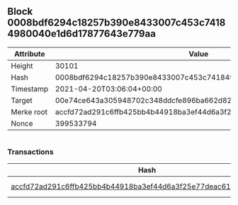 ## Block 0008bdf6294c18257b390e8433007c453c74184980040e1d6d17877643e779aa

Attribute | Value
--- | ---
Height | 30101
Hash | 0008bdf6294c18257b390e8433007c453c74184980040e1d6d17877643e779aa
Timestamp | 2021-04-20T03:06:04+00:00
Target | 00e74ce643a305948702c348ddcfe896ba662d82c1a228faf4ad12250f07334e
Merke root | accfd72ad291c6ffb425bb4b44918ba3ef44d6a3f25e77deac61a5660a24a0de
Nonce | 399533794

```

```

### Transactions

Hash | Amount
--- | ---
[accfd72ad291c6ffb425bb4b44918ba3ef44d6a3f25e77deac61a5660a24a0de](accfd72ad291c6ffb425bb4b44918ba3ef44d6a3f25e77deac61a5660a24a0de.md) | 10.00000000 SKEPTI 
